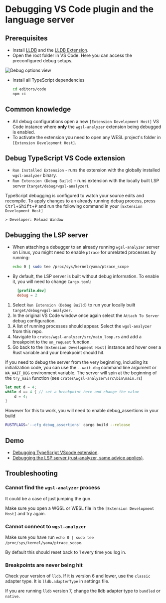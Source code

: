 # Debugging VS Code plugin and the language server

## Prerequisites

- Install [LLDB](https://lldb.llvm.org) and the [LLDB Extension].
- Open the root folder in VS Code. Here you can access the preconfigured debug setups.

![Debug options view](https://user-images.githubusercontent.com/36276403/74611090-92ec5380-5101-11ea-8a41-598f51f3f3e3.png)

[LLDB Extension]: <https://marketplace.visualstudio.com/items?itemName=vadimcn.vscode-lldb>

- Install all TypeScript dependencies

  ```bash
  cd editors/code
  npm ci
  ```

## Common knowledge

- All debug configurations open a new `[Extension Development Host]` VS Code instance
where **only** the `wgsl-analyzer` extension being debugged is enabled.
- To activate the extension you need to open any WESL project's folder in `[Extension Development Host]`.

## Debug TypeScript VS Code extension

- `Run Installed Extension` - runs the extension with the globally installed `wgsl-analyzer` binary.
- `Run Extension (Debug Build)` - runs extension with the locally built LSP server (`target/debug/wgsl-analyzer`).

TypeScript debugging is configured to watch your source edits and recompile.
To apply changes to an already running debug process, press <kbd>Ctrl</kbd>+<kbd>Shift</kbd>+<kbd>P</kbd>
and run the following command in your `[Extension Development Host]`

```text
> Developer: Reload Window
```

## Debugging the LSP server

- When attaching a debugger to an already running `wgsl-analyzer` server on Linux,
  you might need to enable `ptrace` for unrelated processes by running:

  ```bash
  echo 0 | sudo tee /proc/sys/kernel/yama/ptrace_scope
  ```

- By default, the LSP server is built without debug information.
  To enable it, you will need to change `Cargo.toml`:

  ```toml
    [profile.dev]
    debug = 2
  ```

1. Select `Run Extension (Debug Build)` to run your locally built `target/debug/wgsl-analyzer`.
2. In the original VS Code window once again select the `Attach To Server` debug configuration.
3. A list of running processes should appear. Select the `wgsl-analyzer` from this repo.
4. Navigate to `crates/wgsl-analyzer/src/main_loop.rs` and add a breakpoint to the `on_request` function.
5. Go back to the `[Extension Development Host]` instance and hover over a Rust variable and your breakpoint should hit.

If you need to debug the server from the very beginning, including its initialization
code, you can use the `--wait-dbg` command line argument or `WA_WAIT_DBG` environment variable.
The server will spin at the beginning of the `try_main` function (see `crates\wgsl-analyzer\src\bin\main.rs`)

```rust
let mut d = 4;
while d == 4 { // set a breakpoint here and change the value
	d = 4;
}
```

However for this to work, you will need to enable debug_assertions in your build

```bash
RUSTFLAGS='--cfg debug_assertions' cargo build --release
```

## Demo

- [Debugging TypeScript VScode extension](https://www.youtube.com/watch?v=T-hvpK6s4wM).
- [Debugging the LSP server (rust-analyzer, same advice applies)](https://www.youtube.com/watch?v=EaNb5rg4E0M).

## Troubleshooting

### Cannot find the `wgsl-analyzer` process

It could be a case of just jumping the gun.

Make sure you open a WGSL or WESL file in the `[Extension Development Host]` and try again.

### Cannot connect to `wgsl-analyzer`

Make sure you have run `echo 0 | sudo tee /proc/sys/kernel/yama/ptrace_scope`.

By default this should reset back to 1 every time you log in.

### Breakpoints are never being hit

Check your version of `lldb`.
If it is version 6 and lower, use the `classic` adapter type.
It is `lldb.adapterType` in settings file.

If you are running `lldb` version 7, change the lldb adapter type to `bundled` or `native`.
